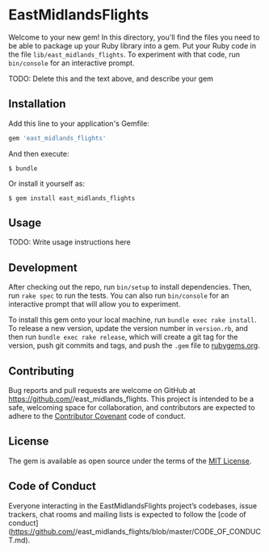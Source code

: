 # EastMidlandsFlights

Welcome to your new gem! In this directory, you'll find the files you need to be able to package up your Ruby library into a gem. Put your Ruby code in the file `lib/east_midlands_flights`. To experiment with that code, run `bin/console` for an interactive prompt.

TODO: Delete this and the text above, and describe your gem

## Installation

Add this line to your application's Gemfile:

```ruby
gem 'east_midlands_flights'
```

And then execute:

    $ bundle

Or install it yourself as:

    $ gem install east_midlands_flights

## Usage

TODO: Write usage instructions here

## Development

After checking out the repo, run `bin/setup` to install dependencies. Then, run `rake spec` to run the tests. You can also run `bin/console` for an interactive prompt that will allow you to experiment.

To install this gem onto your local machine, run `bundle exec rake install`. To release a new version, update the version number in `version.rb`, and then run `bundle exec rake release`, which will create a git tag for the version, push git commits and tags, and push the `.gem` file to [rubygems.org](https://rubygems.org).

## Contributing

Bug reports and pull requests are welcome on GitHub at https://github.com/<github username>/east_midlands_flights. This project is intended to be a safe, welcoming space for collaboration, and contributors are expected to adhere to the [Contributor Covenant](http://contributor-covenant.org) code of conduct.

## License

The gem is available as open source under the terms of the [MIT License](https://opensource.org/licenses/MIT).

## Code of Conduct

Everyone interacting in the EastMidlandsFlights project’s codebases, issue trackers, chat rooms and mailing lists is expected to follow the [code of conduct](https://github.com/<github username>/east_midlands_flights/blob/master/CODE_OF_CONDUCT.md).
